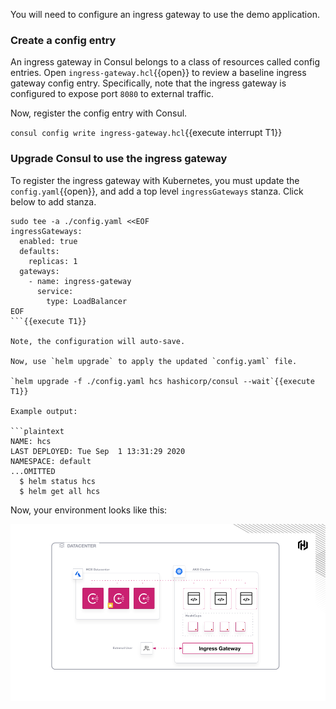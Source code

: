 You will need to configure an ingress gateway to use the demo application.

### Create a config entry

An ingress gateway in Consul belongs to a class of resources called
config entries. Open `ingress-gateway.hcl`{{open}} to review
a baseline ingress gateway config entry. Specifically, note
that the ingress gateway is configured to expose port `8080` to external
traffic.

Now, register the config entry with Consul.

`consul config write ingress-gateway.hcl`{{execute interrupt T1}}

### Upgrade Consul to use the ingress gateway

To register the ingress gateway with Kubernetes, you must
update the `config.yaml`{{open}}, and add a top level `ingressGateways`
stanza. Click below to add stanza.

```shell-session
sudo tee -a ./config.yaml <<EOF
ingressGateways:
  enabled: true
  defaults:
    replicas: 1
  gateways:
    - name: ingress-gateway
      service:
        type: LoadBalancer
EOF
```{{execute T1}}

Note, the configuration will auto-save.

Now, use `helm upgrade` to apply the updated `config.yaml` file.

`helm upgrade -f ./config.yaml hcs hashicorp/consul --wait`{{execute T1}}

Example output:

```plaintext
NAME: hcs
LAST DEPLOYED: Tue Sep  1 13:31:29 2020
NAMESPACE: default
...OMITTED
  $ helm status hcs
  $ helm get all hcs
```

Now, your environment looks like this:

![Ingress Gateway](./assets/ingress_gateway.png)
